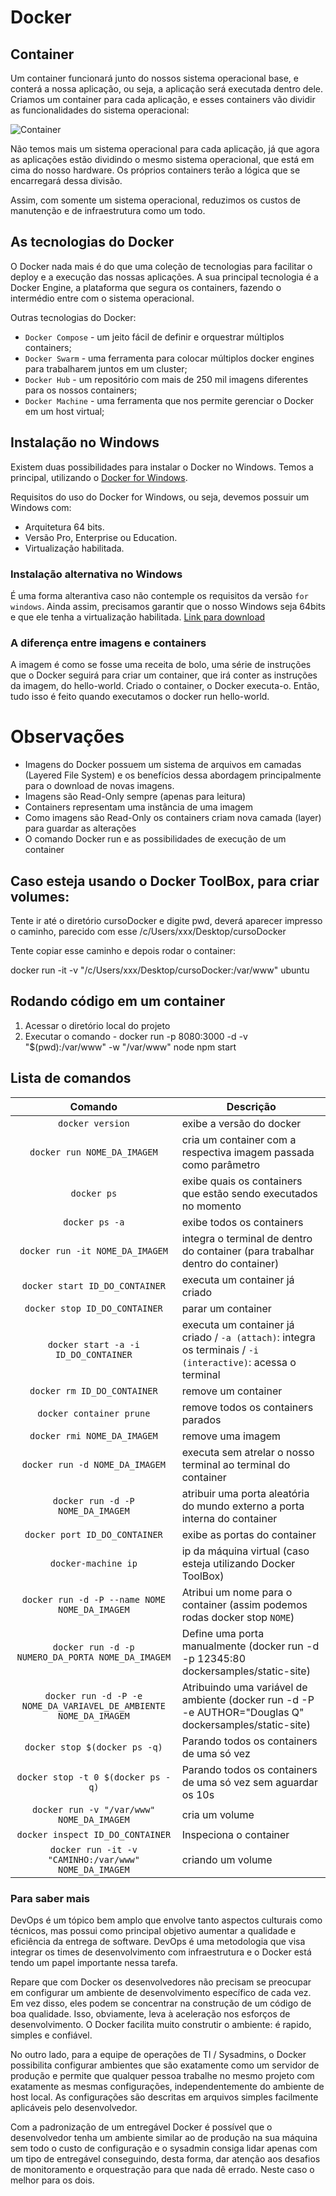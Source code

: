 # Docker

## Container

Um container funcionará junto do nossos sistema operacional base, e conterá a nossa aplicação, ou seja, a aplicação será executada dentro dele. Criamos um container para cada aplicação, e esses containers vão dividir as funcionalidades do sistema operacional:

![Container](https://s3.amazonaws.com/caelum-online-public/646-docker/01/imagens/container.png "Container")

Não temos mais um sistema operacional para cada aplicação, já que agora as aplicações estão dividindo o mesmo sistema operacional, que está em cima do nosso hardware. Os próprios containers terão a lógica que se encarregará dessa divisão.

Assim, com somente um sistema operacional, reduzimos os custos de manutenção e de infraestrutura como um todo.

## As tecnologias do Docker
O Docker nada mais é do que uma coleção de tecnologias para facilitar o deploy e a execução das nossas aplicações. A sua principal tecnologia é a Docker Engine, a plataforma que segura os containers, fazendo o intermédio entre com o sistema operacional.

Outras tecnologias do Docker:
 * `Docker Compose` - um jeito fácil de definir e orquestrar múltiplos containers;
 * `Docker Swarm` - uma ferramenta para colocar múltiplos docker engines para trabalharem juntos em um cluster;
 * `Docker Hub` -  um repositório com mais de 250 mil imagens diferentes para os nossos containers; 
 * `Docker Machine` - uma ferramenta que nos permite gerenciar o Docker em um host virtual;


## Instalação no Windows

Existem duas possibilidades para instalar o Docker no Windows. Temos a principal, utilizando o [Docker for Windows](https://store.docker.com/editions/community/docker-ce-desktop-windows).

Requisitos do uso do Docker for Windows, ou seja, devemos possuir um Windows com:

 * Arquitetura 64 bits.
 * Versão Pro, Enterprise ou Education.
 * Virtualização habilitada.
 
 ### Instalação alternativa no Windows
 
 É uma forma alterantiva caso não contemple os requisitos da versão `for windows`. Ainda assim, precisamos garantir que o nosso Windows seja 64bits e que ele tenha a virtualização habilitada. [Link para download](https://download.docker.com/win/stable/DockerToolbox.exe)
 
 
 ### A diferença entre imagens e containers

A imagem é como se fosse uma receita de bolo, uma série de instruções que o Docker seguirá para criar um container, que irá conter as instruções da imagem, do hello-world. Criado o container, o Docker executa-o. Então, tudo isso é feito quando executamos o docker run hello-world.

# Observações 

 * Imagens do Docker possuem um sistema de arquivos em camadas (Layered File System) e os benefícios dessa abordagem principalmente para o download de novas imagens.
 * Imagens são Read-Only sempre (apenas para leitura)
 * Containers representam uma instância de uma imagem
 * Como imagens são Read-Only os containers criam nova camada (layer) para guardar as alterações
 * O comando Docker run e as possibilidades de execução de um container
 
 
 ## Caso esteja usando o Docker ToolBox, para criar volumes: 
 
Tente ir até o diretório cursoDocker e digite pwd, deverá aparecer impresso o caminho, parecido com esse /c/Users/xxx/Desktop/cursoDocker

Tente copiar esse caminho e depois rodar o container:

docker run -it -v "/c/Users/xxx/Desktop/cursoDocker:/var/www" ubuntu
 
 
## Rodando código em um container

 1. Acessar o diretório local do projeto
 2. Executar o comando - docker run -p 8080:3000 -d -v "$(pwd):/var/www" -w "/var/www" node npm start
 
 ## Lista de comandos
 
| Comando                              | Descrição                                                                      | 
|:------------------------------------:| ------------------------------------------------------------------------------ | 
| `docker version`                     | exibe a versão do docker                                                       |
| `docker run NOME_DA_IMAGEM`          | cria um container com a respectiva imagem passada como parâmetro               |
| `docker ps`                          | exibe quais os containers que estão sendo executados no momento                |
| `docker ps -a`                       | exibe todos os containers                                                      |
| `docker run -it NOME_DA_IMAGEM`      | integra o terminal de dentro do container (para trabalhar dentro do container) |
| `docker start ID_DO_CONTAINER`       | executa um container já criado                                                 |
| `docker stop ID_DO_CONTAINER`        | parar um container                                                             |
| `docker start -a -i ID_DO_CONTAINER` | executa um container já criado / `-a (attach)`: integra os terminais / `-i (interactive)`: acessa o terminal|
| `docker rm ID_DO_CONTAINER`          | remove um container                                                            |
| `docker container prune`             | remove todos os containers parados                                             |
| `docker rmi NOME_DA_IMAGEM`          | remove uma imagem                                                              |
| `docker run -d NOME_DA_IMAGEM`       | executa sem atrelar o nosso terminal ao terminal do container                  |
| `docker run -d -P NOME_DA_IMAGEM`    | atribuir uma porta aleatória do mundo externo a porta interna do container     |
| `docker port ID_DO_CONTAINER`        | exibe as portas do container                                                   |
| `docker-machine ip`                  | ip da máquina virtual (caso esteja utilizando Docker ToolBox)                  |
| `docker run -d -P --name NOME NOME_DA_IMAGEM` | Atribui um nome para o container (assim podemos rodas docker stop `NOME`) |
| `docker run -d -p NUMERO_DA_PORTA NOME_DA_IMAGEM` | Define uma porta manualmente (docker run -d -p 12345:80 dockersamples/static-site) |
| `docker run -d -P -e NOME_DA_VARIAVEL_DE_AMBIENTE NOME_DA_IMAGEM` | Atribuindo uma variável de ambiente (docker run -d -P -e AUTHOR="Douglas Q" dockersamples/static-site) |
| `docker stop $(docker ps -q)`        | Parando todos os containers de uma só vez                                      |
| `docker stop -t 0 $(docker ps -q)`   | Parando todos os containers de uma só vez sem aguardar os 10s                  |
| `docker run -v "/var/www" NOME_DA_IMAGEM`   | cria um volume               |
| `docker inspect ID_DO_CONTAINER`   | Inspeciona o container             |
| `docker run -it -v "CAMINHO:/var/www" NOME_DA_IMAGEM`   | criando um volume              |





### Para saber mais

DevOps é um tópico bem amplo que envolve tanto aspectos culturais como técnicos, mas possui como principal objetivo aumentar a qualidade e eficiência da entrega de software. DevOps é uma metodologia que visa integrar os times de desenvolvimento com infraestrutura e o Docker está tendo um papel importante nessa tarefa.

Repare que com Docker os desenvolvedores não precisam se preocupar em configurar um ambiente de desenvolvimento específico de cada vez. Em vez disso, eles podem se concentrar na construção de um código de boa qualidade. Isso, obviamente, leva à aceleração nos esforços de desenvolvimento. O Docker facilita muito construtir o ambiente: é rapido, simples e confiável.

No outro lado, para a equipe de operações de TI / Sysadmins, o Docker possibilita configurar ambientes que são exatamente como um servidor de produção e permite que qualquer pessoa trabalhe no mesmo projeto com exatamente as mesmas configurações, independentemente do ambiente de host local. As configurações são descritas em arquivos simples facilmente aplicáveis pelo desenvolvedor.

Com a padronização de um entregável Docker é possível que o desenvolvedor tenha um ambiente similar ao de produção na sua máquina sem todo o custo de configuração e o sysadmin consiga lidar apenas com um tipo de entregável conseguindo, desta forma, dar atenção aos desafios de monitoramento e orquestração para que nada dê errado. Neste caso o melhor para os dois.
